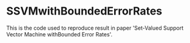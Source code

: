 # SSVMwithBoundedErrorRates
This is the code used to reproduce result in paper 'Set-Valued Support Vector Machine withBounded Error Rates'.
